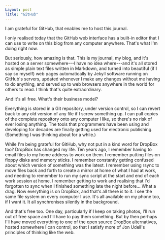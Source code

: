 ```yaml
---
Layout: post
Title: "GitHub"
---
```


I am grateful for GitHub, that enables me to host this journal.

I only realised today that the GitHub web interface has a built-in editor that I can use to write on this blog from any computer anywhere. That's what I'm doing right now.

But seriously, how amazing is that. This is my journal, my blog, and it's hosted on a server somewhere---I have no idea where---and it's all stored as simple plain text files written in Markdown, and turned into beautiful (if I say so myself) web pages automatically by Jekyll software running on GitHub's servers, updated whenever I make any changes without me having to do anything, and served up to web browsers anywhere in the world for others to read. I think that's quite extraordinary.

And it's all free. What's their business model?

Everything is stored in a Git repository, under version control, so I can revert back to any old version of any file if I screw something up. I can pull copies of the complete repository onto any computer I like, so there's no risk of ever losing anything. The tools that programmers have been using and developing for decades are finally getting used for electronic publishing. (Something I was thinking about for a while.)

While I'm being grateful for GitHub, why not put in a kind word for DropBox too? DropBox has changed my life. Ten years ago, I remember having to email files to my home address to work on them. I remember putting files on floppy disks and memory sticks. I remember constantly getting confused about which version of something was the latest. I remember using rsync to move files back and forth to create a mirror at home of what I had at work, and needing to remember to run my sync script at the start and end of each work session at home. I remember getting to work and realising that I'd forgotten to sync when I finished something late the night before... What a drag. Now everything is on DropBox, and that's all there is to it. I see the same file system on every computer I use. It's all available on my phone too, if I want it. It all synchronises silently in the background.

And that's free too. One day, particularly if I keep on taking photos, I'll run out of free space and I'll have to pay them something. But by then perhaps I'll have moved everything to one of the open source DropBox alternatives, hosted somewhere I can control, so that I satisfy more of Jon Udell's principles of thinking like the web.
